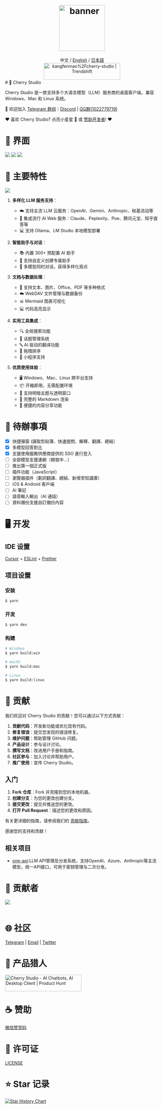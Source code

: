 <h1 align="center">
  <a href="https://github.com/kangfenmao/cherry-studio/releases">
    <img src="https://github.com/kangfenmao/cherry-studio/blob/main/build/icon.png?raw=true" width="150" height="150" alt="banner" />
  </a>
</h1>
<div align="center">
  中文 / <a href="https://github.com/kangfenmao/cherry-studio">English</a> / <a href="./README.ja.md">日本語</a>
</div>
<div align="center">
 <a href="https://trendshift.io/repositories/11772" target="_blank"><img src="https://trendshift.io/api/badge/repositories/11772" alt="kangfenmao%2Fcherry-studio | Trendshift" style="width: 250px; height: 55px;" width="250" height="55"/></a>
</div>
# 🍒 Cherry Studio

Cherry Studio 是一款支持多个大语言模型（LLM）服务商的桌面客户端，兼容 Windows、Mac 和 Linux 系统。

👏 欢迎加入 [Telegram 群组](https://t.me/CherryStudioAI)｜[Discord](https://discord.gg/wez8HtpxqQ) | [QQ群(1022779719)](https://qm.qq.com/q/Qtw8As0cwe)

❤️ 喜欢 Cherry Studio? 点亮小星星 🌟 或 [赞助开发者](sponsor.md)! ❤️

# 🌠 界面

![](https://github.com/user-attachments/assets/28585d83-4bf0-4714-b561-8c7bf57cc600)
![](https://github.com/user-attachments/assets/8576863a-f632-4776-bc12-657eeced9da3)
![](https://github.com/user-attachments/assets/790790d7-b462-48dd-bde1-91c1697a4648)

# 🌟 主要特性

![](https://github.com/user-attachments/assets/995910f3-177a-4d1e-97ea-04e3b009ba36)

1. **多样化 LLM 服务支持**：

   - ☁️ 支持主流 LLM 云服务：OpenAI、Gemini、Anthropic、硅基流动等
   - 🔗 集成流行 AI Web 服务：Claude、Peplexity、Poe、腾讯元宝、知乎直答等
   - 💻 支持 Ollama、LM Studio 本地模型部署

2. **智能助手与对话**：

   - 📚 内置 300+ 预配置 AI 助手
   - 🤖 支持自定义创建专属助手
   - 💬 多模型同时对话，获得多样化观点

3. **文档与数据处理**：

   - 📄 支持文本、图片、Office、PDF 等多种格式
   - ☁️ WebDAV 文件管理与数据备份
   - 📊 Mermaid 图表可视化
   - 💻 代码高亮显示

4. **实用工具集成**：

   - 🔍 全局搜索功能
   - 📝 话题管理系统
   - 🔤 AI 驱动的翻译功能
   - 🎯 拖拽排序
   - 🔌 小程序支持

5. **优质使用体验**：
   - 🖥️ Windows、Mac、Linux 跨平台支持
   - 📦 开箱即用，无需配置环境
   - 🎨 支持明暗主题与透明窗口
   - 📝 完整的 Markdown 渲染
   - 🤲 便捷的内容分享功能

# 📝 待辦事項

- [x] 快捷彈窗 (讀取剪貼簿、快速提問、解釋、翻譯、總結）
- [x] 多模型回答對比
- [x] 支援使用服務供應商提供的 SSO 進行登入
- [ ] 全部模型支援連網（開發中...）
- [ ] 推出第一個正式版
- [ ] 插件功能（JavaScript）
- [ ] 瀏覽器插件（劃詞翻譯、總結、新增至知識庫）
- [ ] iOS & Android 客戶端
- [ ] AI 筆記
- [ ] 語音輸入輸出（AI 通話）
- [ ] 資料備份支援自訂備份內容

# 🖥️ 开发

## IDE 设置

[Cursor](https://www.cursor.com/) + [ESLint](https://marketplace.visualstudio.com/items?itemName=dbaeumer.vscode-eslint) + [Prettier](https://marketplace.visualstudio.com/items?itemName=esbenp.prettier-vscode)

## 项目设置

### 安装

```bash
$ yarn
```

### 开发

```bash
$ yarn dev
```

### 构建

```bash
# Windows
$ yarn build:win

# macOS
$ yarn build:mac

# Linux
$ yarn build:linux
```

# 🤝 贡献

我们欢迎对 Cherry Studio 的贡献！您可以通过以下方式贡献：

1. **贡献代码**：开发新功能或优化现有代码。
2. **修复错误**：提交您发现的错误修复。
3. **维护问题**：帮助管理 GitHub 问题。
4. **产品设计**：参与设计讨论。
5. **撰写文档**：改进用户手册和指南。
6. **社区参与**：加入讨论并帮助用户。
7. **推广使用**：宣传 Cherry Studio。

## 入门

1. **Fork 仓库**：Fork 并克隆到您的本地机器。
2. **创建分支**：为您的更改创建分支。
3. **提交更改**：提交并推送您的更改。
4. **打开 Pull Request**：描述您的更改和原因。

有关更详细的指南，请参阅我们的 [贡献指南](./CONTRIBUTING.md)。

感谢您的支持和贡献！

## 相关项目

- [one-api](https://github.com/songquanpeng/one-api):LLM API管理及分发系统，支持OpenAI、Azure、Anthropic等主流模型，统一API接口，可用于密钥管理与二次分发。

# 🚀 贡献者

<a href="https://github.com/kangfenmao/cherry-studio/graphs/contributors">
  <img src="https://contrib.rocks/image?repo=kangfenmao/cherry-studio" />
</a>
<br /><br />

# 🌐 社区

[Telegram](https://t.me/CherryStudioAI) | [Email](mailto:kangfenmao@gmail.com) | [Twitter](https://x.com/kangfenmao)

# 📣 产品猎人

<a href="https://www.producthunt.com/posts/cherry-studio?embed=true&utm_source=badge-featured&utm_medium=badge&utm_souce=badge-cherry&#0045;studio" target="_blank"><img src="https://api.producthunt.com/widgets/embed-image/v1/featured.svg?post_id=496640&theme=light" alt="Cherry&#0032;Studio - AI&#0032;Chatbots&#0044;&#0032;AI&#0032;Desktop&#0032;Client | Product Hunt" style="width: 250px; height: 54px;" width="250" height="54" /></a>

# ☕ 赞助

[微信赞赏码](sponsor.md)

# 📃 许可证

[LICENSE](../LICENSE)

# ⭐️ Star 记录

[![Star History Chart](https://api.star-history.com/svg?repos=kangfenmao/cherry-studio&type=Timeline)](https://star-history.com/#kangfenmao/cherry-studio&Timeline)
